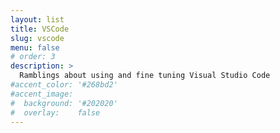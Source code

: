 ```yaml
---
layout: list
title: VSCode
slug: vscode
menu: false
# order: 3
description: >
  Ramblings about using and fine tuning Visual Studio Code
#accent_color: '#268bd2'
#accent_image:
#  background: '#202020'
#  overlay:    false
---
```


